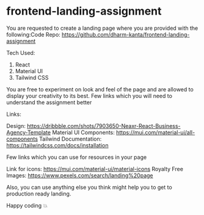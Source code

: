 # frontend-landing-assignment

You are requested to create a landing page where you are provided with the following:Code Repo: https://github.com/dharm-kanta/frontend-landing-assignment

Tech Used:
1. React
2. Material UI
3. Tailwind CSS

You are free to experiment on look and feel of the page and are allowed to display your creativity to its best. Few links which you will need to understand the assignment better

Links:

Design: https://dribbble.com/shots/7903650-Neaxr-React-Business-Agency-Template
Material UI Components: https://mui.com/material-ui/all-components
Tailwind Documentation: https://tailwindcss.com/docs/installation

Few links which you can use for resources in your page

Link for icons: https://mui.com/material-ui/material-icons
Royalty Free Images: https://www.pexels.com/search/landing%20page

Also, you can use anything else you think might help you to get to production ready landing.

Happy coding 💥
